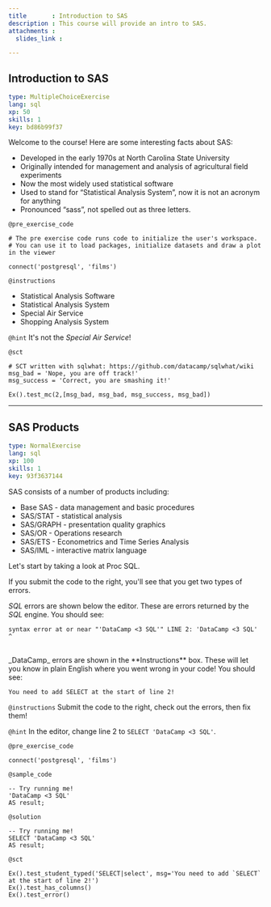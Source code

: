 ```yaml
---
title       : Introduction to SAS
description : This course will provide an intro to SAS.
attachments :
  slides_link : 

---
```

## Introduction to SAS

```yaml
type: MultipleChoiceExercise
lang: sql
xp: 50
skills: 1
key: bd86b99f37
```

Welcome to the course! Here are some interesting facts about SAS:

* Developed in the early 1970s at North Carolina State
University
* Originally intended for management and analysis of
agricultural field experiments
* Now the most widely used statistical software
* Used to stand for “Statistical Analysis System”, now it is not
an acronym for anything
* Pronounced “sass”, not spelled out as three letters.

`@pre_exercise_code`
```{sql}
# The pre exercise code runs code to initialize the user's workspace.
# You can use it to load packages, initialize datasets and draw a plot in the viewer

connect('postgresql', 'films')
```

`@instructions`
- Statistical Analysis Software
- Statistical Analysis System
- Special Air Service
- Shopping Analysis System

`@hint`
It's not the *Special Air Service*!

`@sct`
```{python}
# SCT written with sqlwhat: https://github.com/datacamp/sqlwhat/wiki
msg_bad = 'Nope, you are off track!'
msg_success = 'Correct, you are smashing it!'

Ex().test_mc(2,[msg_bad, msg_bad, msg_success, msg_bad])
```

---
## SAS Products

```yaml
type: NormalExercise
lang: sql
xp: 100
skills: 1
key: 93f3637144
```

SAS consists of a number of products including:

- Base SAS - data management and basic procedures
- SAS/STAT - statistical analysis
- SAS/GRAPH - presentation quality graphics
- SAS/OR - Operations research
- SAS/ETS - Econometrics and Time Series Analysis
- SAS/IML - interactive matrix language

Let's start by taking a look at Proc SQL.

If you submit the code to the right, you'll see that you get two types of errors.

_SQL_ errors are shown below the editor. These are errors returned by the _SQL_ engine. You should see:

```
syntax error at or near "'DataCamp <3 SQL'" LINE 2: 'DataCamp <3 SQL' ^
```
<br>
_DataCamp_ errors are shown in the **Instructions** box. These will let you know in plain English where you went wrong in your code! You should see:

```
You need to add SELECT at the start of line 2!
```

`@instructions`
Submit the code to the right, check out the errors, then fix them!

`@hint`
In the editor, change line 2 to `SELECT 'DataCamp <3 SQL'`.

`@pre_exercise_code`
```{python}
connect('postgresql', 'films')
```

`@sample_code`
```{sql}
-- Try running me!
'DataCamp <3 SQL'
AS result;
```

`@solution`
```{sql}
-- Try running me!
SELECT 'DataCamp <3 SQL'
AS result;
```

`@sct`
```{sql}
Ex().test_student_typed('SELECT|select', msg='You need to add `SELECT` at the start of line 2!')
Ex().test_has_columns()
Ex().test_error()
```